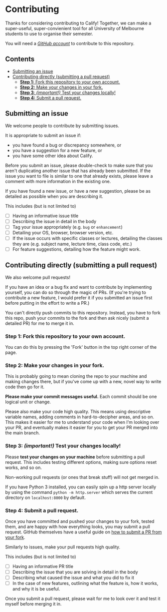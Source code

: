 # Contributing

Thanks for considering contributing to Calify! Together, we can make a super-useful, super-convienient tool for all University of Melbourne students to use to organise their semester.

You will need a [*GitHub account*](https://github.com/signup/free) to contribute to this repository. 

## Contents
  - [Submitting an issue](#submitting-an-issue)
  - [Contributing directly (submitting a pull request)](#contributing-directly-submitting-a-pull-request)
    - [**Step 1:** Fork this repository to your own account.](#step-1-fork-this-repository-to-your-own-account)
    - [**Step 2:** Make your changes in your fork.](#step-2-make-your-changes-in-your-fork)
    - [**Step 3**: *(important!)* Test your changes locally!](#step-3-important-test-your-changes-locally)
    - [**Step 4:** Submit a pull request.](#step-4-submit-a-pull-request)

## Submitting an issue
We welcome people to contribute by submitting issues.

It is appropriate to submit an issue if:

- you have found a bug or discrepancy somewhere, or
- you have a suggestion for a new feature, or
- you have some other idea about Calify.

Before you submit an issue, please double-check to make sure that you aren't duplicating another issue that has already been submitted. If the issue you want to file is similar to one that already exists, please leave a comment with more information in the existing one.

If you have found a new issue, or have a new suggestion, please be as detailed as possible when you are describing it.

This includes (but is not limited to)  
- [ ] Having an informative issue title  
- [ ] Describing the issue in detail in the body  
- [ ] Tag your issue appropriately (e.g. `bug` or `enhancement`)
- [ ] Detailing your OS, browser, browser version, etc.  
- [ ] If the issue occurs with specific classes or lectures, detailing the classes they are (e.g. subject name, lecture time, class code, etc.)  
- [ ] For feature suggestions, detailing how the feature might work.

## Contributing directly (submitting a pull request)
We also welcome pull requests! 

If you have an idea or a bug fix and want to contribute by implementing yourself, you can do so through the magic of PRs. (If you're trying to contribute a new feature, I would prefer it if you submitted an issue first before putting in the effort to write a PR.)

You can't directly push commits to this repository. Instead, you have to fork this repo, push your commits to the fork and then ask nicely (submit a detailed PR) for me to merge it in.

### **Step 1:** Fork this repository to your own account.
You can do this by pressing the 'Fork' button in the top right corner of the page.

### **Step 2:** Make your changes in your fork.
This is probably going to mean cloning the repo to your machine and making changes there, but if you've come up with a new, novel way to write code then go for it.

**Please make your commit messages useful.** Each commit should be one logical unit or change. 

Please also make your code high quality. This means using descriptive variable names, adding comments in hard-to-decipher areas, and so on. This makes it easier for me to understand your code when I'm looking over your PR, and eventually makes it easier for you to get your PR merged into the main branch.

### **Step 3**: *(important!)* Test your changes locally!
Please **test your changes on your machine** before submitting a pull request. This includes testing different options, making sure options reset works, and so on.

Non-working pull requests (or ones that break stuff) will not get merged in.

If you have Python 3 installed, you can easily spin up a http server locally by using the command `python -m http.server` which serves the current directory on `localhost:8000` by default. 

### **Step 4:** Submit a pull request.
Once you have committed and pushed your changes to your fork, tested them, and are happy with how everything looks, you may submit a pull request. GitHub themselves have a useful guide on [how to submit a PR from your fork](https://help.github.com/en/articles/creating-a-pull-request-from-a-fork).

Similarly to issues, make your pull requests high quality.

This includes (but is not limited to)  
- [ ] Having an informative PR title  
- [ ] Describing the issue that you are solving in detail in the body  
- [ ] Describing what caused the issue and what you did to fix it
- [ ] In the case of new features, outlining what the feature is, how it works, and why it is be useful.

Once you submit a pull request, please wait for me to look over it and test it myself before merging it in.